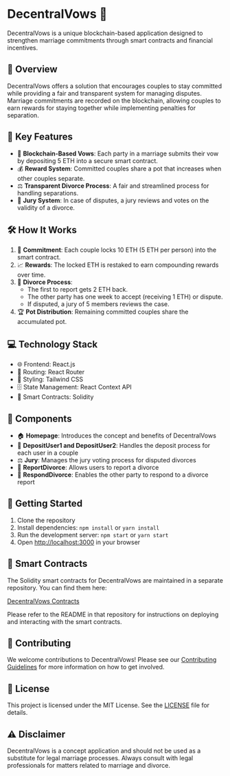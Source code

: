 # DecentralVows 💍

DecentralVows is a unique blockchain-based application designed to strengthen marriage commitments through smart contracts and financial incentives.

## 📖 Overview

DecentralVows offers a solution that encourages couples to stay committed while providing a fair and transparent system for managing disputes. Marriage commitments are recorded on the blockchain, allowing couples to earn rewards for staying together while implementing penalties for separation.

## 🌟 Key Features

- 🔗 **Blockchain-Based Vows**: Each party in a marriage submits their vow by depositing 5 ETH into a secure smart contract.
- 💰 **Reward System**: Committed couples share a pot that increases when other couples separate.
- ⚖️ **Transparent Divorce Process**: A fair and streamlined process for handling separations.
- 👥 **Jury System**: In case of disputes, a jury reviews and votes on the validity of a divorce.

## 🛠 How It Works

1. 💑 **Commitment**: Each couple locks 10 ETH (5 ETH per person) into the smart contract.
2. 📈 **Rewards**: The locked ETH is restaked to earn compounding rewards over time.
3. 📄 **Divorce Process**:
   - The first to report gets 2 ETH back.
   - The other party has one week to accept (receiving 1 ETH) or dispute.
   - If disputed, a jury of 5 members reviews the case.
4. 🏆 **Pot Distribution**: Remaining committed couples share the accumulated pot.

## 💻 Technology Stack

- 🌐 Frontend: React.js
- 🧭 Routing: React Router
- 🎨 Styling: Tailwind CSS
- 🗄️ State Management: React Context API
- 📜 Smart Contracts: Solidity

## 🧩 Components

- 🏠 **Homepage**: Introduces the concept and benefits of DecentralVows
- 💸 **DepositUser1 and DepositUser2**: Handles the deposit process for each user in a couple
- ⚖️ **Jury**: Manages the jury voting process for disputed divorces
- 📝 **ReportDivorce**: Allows users to report a divorce
- 💬 **RespondDivorce**: Enables the other party to respond to a divorce report

## 🚀 Getting Started

1. Clone the repository
2. Install dependencies: `npm install` or `yarn install`
3. Run the development server: `npm start` or `yarn start`
4. Open [http://localhost:3000](http://localhost:3000) in your browser

## 📜 Smart Contracts

The Solidity smart contracts for DecentralVows are maintained in a separate repository. You can find them here:

[DecentralVows Contracts](https://github.com/kellynwong/decentralvows_contracts)

Please refer to the README in that repository for instructions on deploying and interacting with the smart contracts.

## 🤝 Contributing

We welcome contributions to DecentralVows! Please see our [Contributing Guidelines](CONTRIBUTING.md) for more information on how to get involved.

## 📄 License

This project is licensed under the MIT License. See the [LICENSE](LICENSE) file for details.

## ⚠️ Disclaimer

DecentralVows is a concept application and should not be used as a substitute for legal marriage processes. Always consult with legal professionals for matters related to marriage and divorce.
